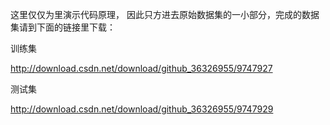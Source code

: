 这里仅仅为里演示代码原理，
因此只方进去原始数据集的一小部分，完成的数据集请到下面的链接里下载：



训练集

http://download.csdn.net/download/github_36326955/9747927

测试集

http://download.csdn.net/download/github_36326955/9747929